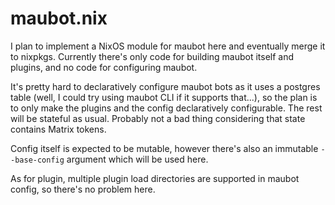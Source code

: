 # maubot.nix

I plan to implement a NixOS module for maubot here and eventually merge
it to nixpkgs. Currently there's only code for building maubot itself
and plugins, and no code for configuring maubot.

It's pretty hard to declaratively configure maubot bots as it uses a
postgres table (well, I could try using maubot CLI if it supports
that...), so the plan is to only make the plugins and the config
declaratively configurable. The rest will be stateful as usual. Probably
not a bad thing considering that state contains Matrix tokens.

Config itself is expected to be mutable, however there's also an
immutable `--base-config` argument which will be used here.

As for plugin, multiple plugin load directories are supported in maubot
config, so there's no problem here.
